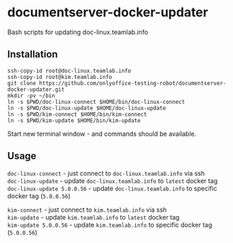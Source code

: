 # documentserver-docker-updater

Bash scripts for updating doc-linux.teamlab.info

## Installation

```shell script
ssh-copy-id root@doc-linux.teamlab.info
ssh-copy-id root@kim.teamlab.info
git clone https://github.com/onlyoffice-testing-robot/documentserver-docker-updater.git
mkdir -pv ~/bin
ln -s $PWD/doc-linux-connect $HOME/bin/doc-linux-connect
ln -s $PWD/doc-linux-update $HOME/doc-linux-update
ln -s $PWD/kim-connect $HOME/bin/kim-connect
ln -s $PWD/kim-update $HOME/bin/kim-update
```

Start new terminal window - and commands should be available.

## Usage

`doc-linux-connect` - just connect to `doc-linux.teamlab.info` via ssh  
`doc-linux-update` - update `doc-linux.teamlab.info` to `latest` docker tag  
`doc-linux-update 5.0.0.56` - update `doc-linux.teamlab.info`
 to specific docker tag (`5.0.0.56`)

`kim-connect` - just connect to `kim.teamlab.info` via ssh  
`kim-update` - update `kim.teamlab.info` to `latest` docker tag  
`kim-update 5.0.0.56` - update `kim.teamlab.info` to specific docker tag (`5.0.0.56`)
